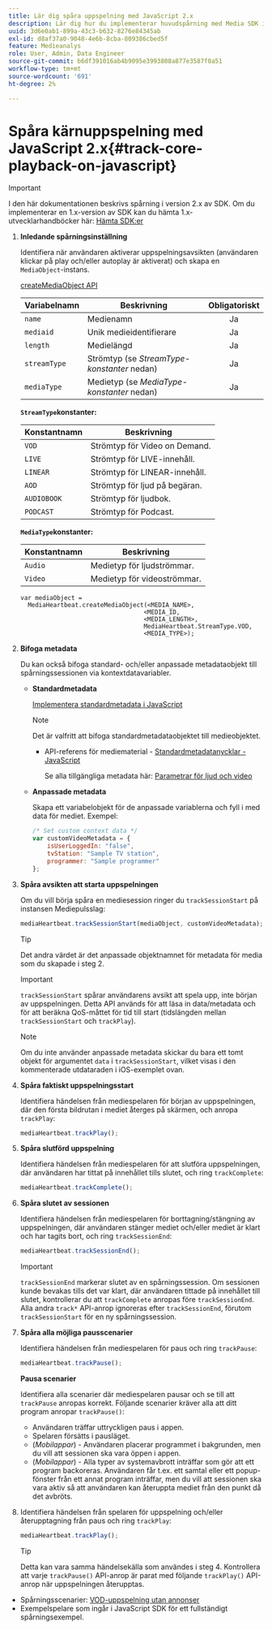 ```yaml
---
title: Lär dig spåra uppspelning med JavaScript 2.x
description: Lär dig hur du implementerar huvudspårning med Media SDK i en webbläsare med JavaScript 2.x-appar.
uuid: 3d6e0ab1-899a-43c3-b632-8276e84345ab
exl-id: d8af37a0-9048-4e6b-8cba-809386cbed5f
feature: Medieanalys
role: User, Admin, Data Engineer
source-git-commit: b6df391016ab4b9095e3993808a877e3587f0a51
workflow-type: tm+mt
source-wordcount: '691'
ht-degree: 2%

---
```


# Spåra kärnuppspelning med JavaScript 2.x{#track-core-playback-on-javascript}

>[!IMPORTANT]
>I den här dokumentationen beskrivs spårning i version 2.x av SDK. Om du implementerar en 1.x-version av SDK kan du hämta 1.x-utvecklarhandböcker här: [Hämta SDK:er](/help/sdk-implement/download-sdks.md)

1. **Inledande spårningsinställning**

   Identifiera när användaren aktiverar uppspelningsavsikten (användaren klickar på play och/eller autoplay är aktiverat) och skapa en `MediaObject`-instans.

   [createMediaObject API](https://adobe-marketing-cloud.github.io/media-sdks/reference/javascript/MediaHeartbeat.html#.createMediaObject)

   | Variabelnamn | Beskrivning | Obligatoriskt |
   | --- | --- | :---: |
   | `name` | Medienamn | Ja |
   | `mediaid` | Unik medieidentifierare | Ja |
   | `length` | Medielängd | Ja |
   | `streamType` | Strömtyp (se _StreamType-konstanter_ nedan) | Ja |
   | `mediaType` | Medietyp (se _MediaType-konstanter_ nedan) | Ja |

   **`StreamType`konstanter:**

   | Konstantnamn | Beskrivning   |
   |---|---|
   | `VOD` | Strömtyp för Video on Demand. |
   | `LIVE` | Strömtyp för LIVE-innehåll. |
   | `LINEAR` | Strömtyp för LINEAR-innehåll. |
   | `AOD` | Strömtyp för ljud på begäran. |
   | `AUDIOBOOK` | Strömtyp för ljudbok. |
   | `PODCAST` | Strömtyp för Podcast. |

   **`MediaType`konstanter:**

   | Konstantnamn | Beskrivning |
   |---|---|
   | `Audio` | Medietyp för ljudströmmar. |
   | `Video` | Medietyp för videoströmmar. |

   ```
   var mediaObject =  
     MediaHeartbeat.createMediaObject(<MEDIA_NAME>,  
                                     <MEDIA_ID,  
                                     <MEDIA_LENGTH>,
                                     MediaHeartbeat.StreamType.VOD,
                                     <MEDIA_TYPE>);
   ```

1. **Bifoga metadata**

   Du kan också bifoga standard- och/eller anpassade metadataobjekt till spårningssessionen via kontextdatavariabler.

   * **Standardmetadata**

      [Implementera standardmetadata i JavaScript](/help/sdk-implement/track-av-playback/impl-std-metadata/impl-std-md-js/impl-std-metadata-js.md)

      >[!NOTE]
      >
      >Det är valfritt att bifoga standardmetadataobjektet till medieobjektet.

      * API-referens för mediematerial - [Standardmetadatanycklar - JavaScript](https://adobe-marketing-cloud.github.io/media-sdks/reference/javascript)

         Se alla tillgängliga metadata här: [Parametrar för ljud och video](/help/metrics-and-metadata/audio-video-parameters.md)
   * **Anpassade metadata**

      Skapa ett variabelobjekt för de anpassade variablerna och fyll i med data för mediet. Exempel:

      ```js
      /* Set custom context data */
      var customVideoMetadata = {
          isUserLoggedIn: "false",
          tvStation: "Sample TV station",
          programmer: "Sample programmer"
      };
      ```


1. **Spåra avsikten att starta uppspelningen**

   Om du vill börja spåra en mediesession ringer du `trackSessionStart` på instansen Mediepulsslag:

   ```js
   mediaHeartbeat.trackSessionStart(mediaObject, customVideoMetadata);
   ```

   >[!TIP]
   >
   >Det andra värdet är det anpassade objektnamnet för metadata för media som du skapade i steg 2.

   >[!IMPORTANT]
   >
   >`trackSessionStart` spårar användarens avsikt att spela upp, inte början av uppspelningen. Detta API används för att läsa in data/metadata och för att beräkna QoS-måttet för tid till start (tidslängden mellan `trackSessionStart` och `trackPlay`).

   >[!NOTE]
   >
   >Om du inte använder anpassade metadata skickar du bara ett tomt objekt för argumentet `data` i `trackSessionStart`, vilket visas i den kommenterade utdataraden i iOS-exemplet ovan.

1. **Spåra faktiskt uppspelningsstart**

   Identifiera händelsen från mediespelaren för början av uppspelningen, där den första bildrutan i mediet återges på skärmen, och anropa `trackPlay`:

   ```js
   mediaHeartbeat.trackPlay();
   ```

1. **Spåra slutförd uppspelning**

   Identifiera händelsen från mediespelaren för att slutföra uppspelningen, där användaren har tittat på innehållet tills slutet, och ring `trackComplete`:

   ```js
   mediaHeartbeat.trackComplete();
   ```

1. **Spåra slutet av sessionen**

   Identifiera händelsen från mediespelaren för borttagning/stängning av uppspelningen, där användaren stänger mediet och/eller mediet är klart och har tagits bort, och ring `trackSessionEnd`:

   ```js
   mediaHeartbeat.trackSessionEnd();
   ```

   >[!IMPORTANT]
   >
   >`trackSessionEnd` markerar slutet av en spårningssession. Om sessionen kunde bevakas tills det var klart, där användaren tittade på innehållet till slutet, kontrollerar du att `trackComplete` anropas före `trackSessionEnd`. Alla andra `track*` API-anrop ignoreras efter `trackSessionEnd`, förutom `trackSessionStart` för en ny spårningssession.

1. **Spåra alla möjliga pausscenarier**

   Identifiera händelsen från mediespelaren för paus och ring `trackPause`:

   ```js
   mediaHeartbeat.trackPause();
   ```

   **Pausa scenarier**

   Identifiera alla scenarier där mediespelaren pausar och se till att `trackPause` anropas korrekt. Följande scenarier kräver alla att ditt program anropar `trackPause()`:

   * Användaren träffar uttryckligen paus i appen.
   * Spelaren försätts i pausläget.
   * (*Mobilappar*) - Användaren placerar programmet i bakgrunden, men du vill att sessionen ska vara öppen i appen.
   * (*Mobilappar*) - Alla typer av systemavbrott inträffar som gör att ett program backoreras. Användaren får t.ex. ett samtal eller ett popup-fönster från ett annat program inträffar, men du vill att sessionen ska vara aktiv så att användaren kan återuppta mediet från den punkt då det avbröts.

1. Identifiera händelsen från spelaren för uppspelning och/eller återupptagning från paus och ring `trackPlay`:

   ```js
   mediaHeartbeat.trackPlay();
   ```

   >[!TIP]
   >
   >Detta kan vara samma händelsekälla som användes i steg 4. Kontrollera att varje `trackPause()` API-anrop är parat med följande `trackPlay()` API-anrop när uppspelningen återupptas.

* Spårningsscenarier: [VOD-uppspelning utan annonser](/help/sdk-implement/tracking-scenarios/vod-no-intrs-details.md)
* Exempelspelare som ingår i JavaScript SDK för ett fullständigt spårningsexempel.
